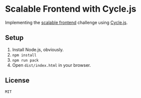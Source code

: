 # Scalable Frontend with Cycle.js

Implementing the [scalable frontend](https://github.com/slorber/scalable-frontend-with-elm-or-redux) challenge using [Cycle.js](cycle.js.org).

## Setup ##

1. Install Node.js, obviously.
2. `npm install`
3. `npm run pack`
4. Open `dist/index.html` in your browser.


## License ##

`MIT`
